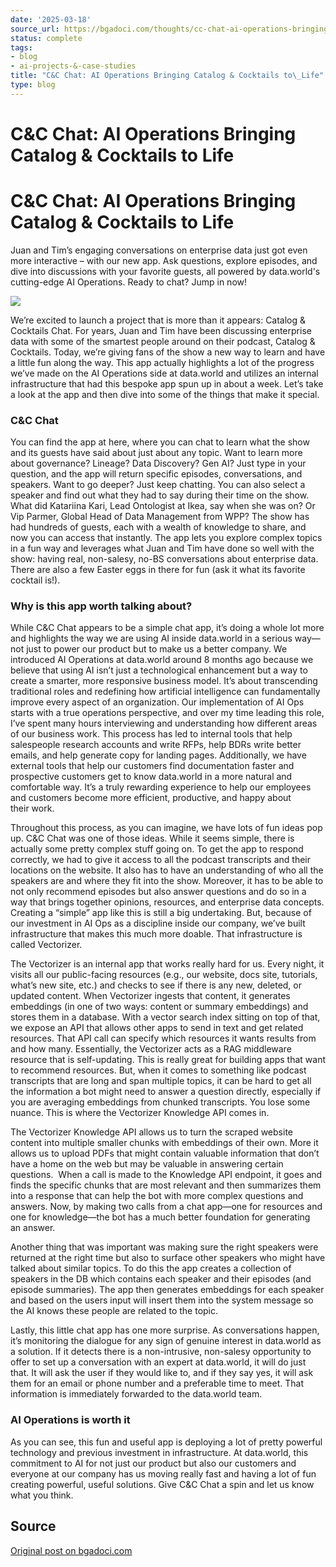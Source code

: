 ```yaml
---
date: '2025-03-18'
source_url: https://bgadoci.com/thoughts/cc-chat-ai-operations-bringing-catalog-cocktails-tolife
status: complete
tags:
- blog
- ai-projects-&-case-studies
title: "C&C Chat: AI Operations Bringing Catalog & Cocktails to\_Life"
type: blog
---
```


# C&C Chat: AI Operations Bringing Catalog & Cocktails to Life

# C&C Chat: AI Operations Bringing Catalog & Cocktails to Life

Juan and Tim’s engaging conversations on enterprise data just got even more interactive – with our new app. Ask questions, explore episodes, and dive into discussions with your favorite guests, all powered by data.world's cutting-edge AI Operations. Ready to chat? Jump in now!

![](images/8479fcf804dec8e8f76996700c2546b8+1.png)

We’re excited to launch a project that is more than it appears: Catalog & Cocktails Chat. For years, Juan and Tim have been discussing enterprise data with some of the smartest people around on their podcast, Catalog & Cocktails. Today, we’re giving fans of the show a new way to learn and have a little fun along the way. This app actually highlights a lot of the progress we’ve made on the AI Operations side at data.world and utilizes an internal infrastructure that had this bespoke app spun up in about a week. Let’s take a look at the app and then dive into some of the things that make it special.

### C&C Chat

You can find the app at here, where you can chat to learn what the show and its guests have said about just about any topic. Want to learn more about governance? Lineage? Data Discovery? Gen AI? Just type in your question, and the app will return specific episodes, conversations, and speakers. Want to go deeper? Just keep chatting. You can also select a speaker and find out what they had to say during their time on the show. What did Katariina Kari, Lead Ontologist at Ikea, say when she was on? Or Vip Parmer, Global Head of Data Management from WPP? The show has had hundreds of guests, each with a wealth of knowledge to share, and now you can access that instantly. The app lets you explore complex topics in a fun way and leverages what Juan and Tim have done so well with the show: having real, non-salesy, no-BS conversations about enterprise data. There are also a few Easter eggs in there for fun (ask it what its favorite cocktail is!).

### Why is this app worth talking about?

While C&C Chat appears to be a simple chat app, it’s doing a whole lot more and highlights the way we are using AI inside data.world in a serious way—not just to power our product but to make us a better company. We introduced AI Operations at data.world around 8 months ago because we believe that using AI isn’t just a technological enhancement but a way to create a smarter, more responsive business model. It’s about transcending traditional roles and redefining how artificial intelligence can fundamentally improve every aspect of an organization. Our implementation of AI Ops starts with a true operations perspective, and over my time leading this role, I’ve spent many hours interviewing and understanding how different areas of our business work. This process has led to internal tools that help salespeople research accounts and write RFPs, help BDRs write better emails, and help generate copy for landing pages. Additionally, we have external tools that help our customers find documentation faster and prospective customers get to know data.world in a more natural and comfortable way. It’s a truly rewarding experience to help our employees and customers become more efficient, productive, and happy about their work.

Throughout this process, as you can imagine, we have lots of fun ideas pop up. C&C Chat was one of those ideas. While it seems simple, there is actually some pretty complex stuff going on. To get the app to respond correctly, we had to give it access to all the podcast transcripts and their locations on the website. It also has to have an understanding of who all the speakers are and where they fit into the show. Moreover, it has to be able to not only recommend episodes but also answer questions and do so in a way that brings together opinions, resources, and enterprise data concepts. Creating a “simple” app like this is still a big undertaking. But, because of our investment in AI Ops as a discipline inside our company, we’ve built infrastructure that makes this much more doable. That infrastructure is called Vectorizer.

The Vectorizer is an internal app that works really hard for us. Every night, it visits all our public-facing resources (e.g., our website, docs site, tutorials, what’s new site, etc.) and checks to see if there is any new, deleted, or updated content. When Vectorizer ingests that content, it generates embeddings (in one of two ways: content or summary embeddings) and stores them in a database. With a vector search index sitting on top of that, we expose an API that allows other apps to send in text and get related resources. That API call can specify which resources it wants results from and how many. Essentially, the Vectorizer acts as a RAG middleware resource that is self-updating. This is really great for building apps that want to recommend resources. But, when it comes to something like podcast transcripts that are long and span multiple topics, it can be hard to get all the information a bot might need to answer a question directly, especially if you are averaging embeddings from chunked transcripts. You lose some nuance. This is where the Vectorizer Knowledge API comes in.

The Vectorizer Knowledge API allows us to turn the scraped website content into multiple smaller chunks with embeddings of their own. More it allows us to upload PDFs that might contain valuable information that don’t have a home on the web but may be valuable in answering certain questions.  When a call is made to the Knowledge API endpoint, it goes and finds the specific chunks that are most relevant and then summarizes them into a response that can help the bot with more complex questions and answers. Now, by making two calls from a chat app—one for resources and one for knowledge—the bot has a much better foundation for generating an answer.

Another thing that was important was making sure the right speakers were returned at the right time but also to surface other speakers who might have talked about similar topics. To do this the app creates a collection of speakers in the DB which contains each speaker and their episodes (and episode summaries). The app then generates embeddings for each speaker and based on the users input will insert them into the system message so the AI knows these people are related to the topic.

Lastly, this little chat app has one more surprise. As conversations happen, it’s monitoring the dialogue for any sign of genuine interest in data.world as a solution. If it detects there is a non-intrusive, non-salesy opportunity to offer to set up a conversation with an expert at data.world, it will do just that. It will ask the user if they would like to, and if they say yes, it will ask them for an email or phone number and a preferable time to meet. That information is immediately forwarded to the data.world team.

### AI Operations is worth it

As you can see, this fun and useful app is deploying a lot of pretty powerful technology and previous investment in infrastructure. At data.world, this commitment to AI for not just our product but also our customers and everyone at our company has us moving really fast and having a lot of fun creating powerful, useful solutions. Give C&C Chat a spin and let us know what you think.

## Source
[Original post on bgadoci.com](https://bgadoci.com/thoughts/cc-chat-ai-operations-bringing-catalog-cocktails-tolife)
